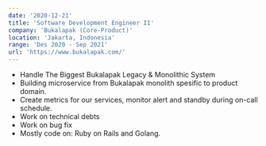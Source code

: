 ```yaml
---
date: '2020-12-21'
title: 'Software Development Engineer II'
company: 'Bukalapak (Core-Product)'
location: 'Jakarta, Indonesia'
range: 'Des 2020 - Sep 2021'
url: 'https://www.bukalapak.com/'
---
```


- Handle The Biggest Bukalapak Legacy & Monolithic System
- Building microservice from Bukalapak monolith spesific to product domain.
- Create metrics for our services, monitor alert and standby during on-call schedule.
- Work on technical debts
- Work on bug fix
- Mostly code on: Ruby on Rails and Golang.
